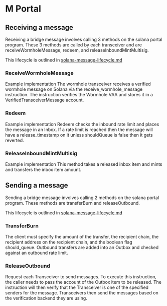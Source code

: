 # M Portal

## Receiving a message
Receiving a bridge message involves calling 3 methods on the solana portal program. These 3 methods are called by each transceiver and are receiveWormholeMessage, redeem, and releaseInboundMintMultisig. 

This lifecycle is outlined in [solana-message-lifecycle.md](https://github.com/wormhole-foundation/docs.wormhole.com/blob/main/docs/native-token-transfers/architecture/solana-message-lifecycle.md#4-receive)

### ReceiveWormholeMessage
Example implementation
The wormhole transceiver receives a verified wormhole message on Solana via the receive_wormhole_message instruction. The instruction verifies the Wormhole VAA and stores it in a VerifiedTransceiverMessage account.

### Redeem
Example implementation
Redeem checks the inbound rate limit and places the message in an Inbox. If a rate limit is reached then the message will have a release_timestamp on it unless shouldQueue is false then it gets reverted.

### ReleaseInboundMintMultisig
Example implementation
This method takes a released inbox item and mints and transfers the inbox item amount.

## Sending a message

Sending a bridge message involves calling 2 methods on the solana portal program. These methods are transferBurn and releaseOutbound. 

This lifecycle is outlined in [solana-message-lifecycle.md](https://github.com/wormhole-foundation/docs.wormhole.com/blob/main/docs/native-token-transfers/architecture/solana-message-lifecycle.md#1-transfer)

### TransferBurn
The client must specify the amount of the transfer, the recipient chain, the recipient address on the recipient chain, and the boolean flag should_queue. Outbound transfers are added into an Outbox and checked against an outbound rate limit.

### ReleaseOutbound
Request each Transceiver to send messages. To execute this instruction, the caller needs to pass the account of the Outbox item to be released. The instruction will then verify that the Transceiver is one of the specified senders for the message. Transceivers then send the messages based on the verification backend they are using.
